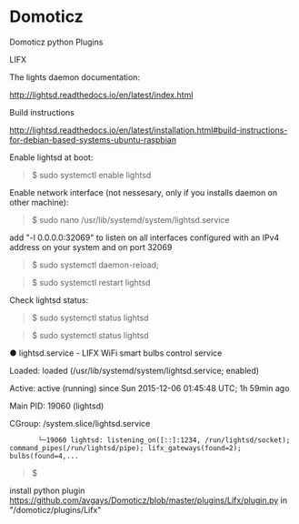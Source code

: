 # Domoticz
Domoticz python Plugins

LIFX

The lights daemon documentation: 

http://lightsd.readthedocs.io/en/latest/index.html

Build instructions 

http://lightsd.readthedocs.io/en/latest/installation.html#build-instructions-for-debian-based-systems-ubuntu-raspbian

Enable lightsd at boot: 

>$ sudo systemctl enable lightsd

Enable network interface (not nessesary, only if you installs daemon on other machine):

>$ sudo nano /usr/lib/systemd/system/lightsd.service

add "-l 0.0.0.0:32069" to listen on all interfaces configured with an IPv4 address on your system and on port 32069

>$ sudo systemctl daemon-reload;

>$ sudo systemctl restart lightsd


Check lightsd status:
>$ sudo systemctl status lightsd

>$ sudo systemctl status lightsd

● lightsd.service - LIFX WiFi smart bulbs control service

   Loaded: loaded (/usr/lib/systemd/system/lightsd.service; enabled)
   
   Active: active (running) since Sun 2015-12-06 01:45:48 UTC; 1h 59min ago
   
 Main PID: 19060 (lightsd)
 
   CGroup: /system.slice/lightsd.service
   
           └─19060 lightsd: listening_on([::]:1234, /run/lightsd/socket); command_pipes(/run/lightsd/pipe); lifx_gateways(found=2); bulbs(found=4,...
>$

install python plugin https://github.com/avgays/Domoticz/blob/master/plugins/Lifx/plugin.py in "/domoticz/plugins/Lifx"


